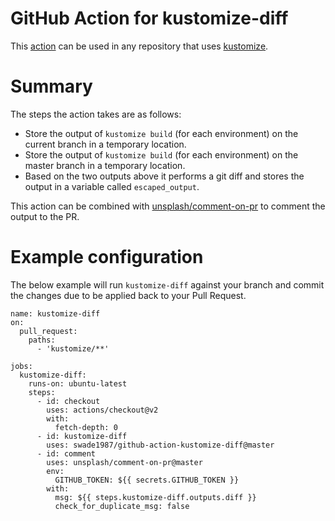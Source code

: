 # GitHub Action for kustomize-diff

This [action](https://help.github.com/en/actions) can be used in any repository that uses [kustomize](https://kustomize.io/).

# Summary

The steps the action takes are as follows:

- Store the output of `kustomize build` (for each environment) on the current branch in a temporary location.
- Store the output of `kustomize build` (for each environment) on the master branch in a temporary location.
- Based on the two outputs above it performs a git diff and stores the output in a variable called `escaped_output`.

This action can be combined with [unsplash/comment-on-pr](https://github.com/unsplash/comment-on-pr) to comment the output to the PR. 

# Example configuration

The below example will run `kustomize-diff` against your branch and commit the changes due to be applied back to your Pull Request.

```
name: kustomize-diff
on:
  pull_request:
    paths:
      - 'kustomize/**'

jobs:
  kustomize-diff:
    runs-on: ubuntu-latest
    steps:
      - id: checkout
        uses: actions/checkout@v2
        with:
          fetch-depth: 0
      - id: kustomize-diff
        uses: swade1987/github-action-kustomize-diff@master
      - id: comment
        uses: unsplash/comment-on-pr@master
        env:
          GITHUB_TOKEN: ${{ secrets.GITHUB_TOKEN }}
        with:
          msg: ${{ steps.kustomize-diff.outputs.diff }}
          check_for_duplicate_msg: false
```